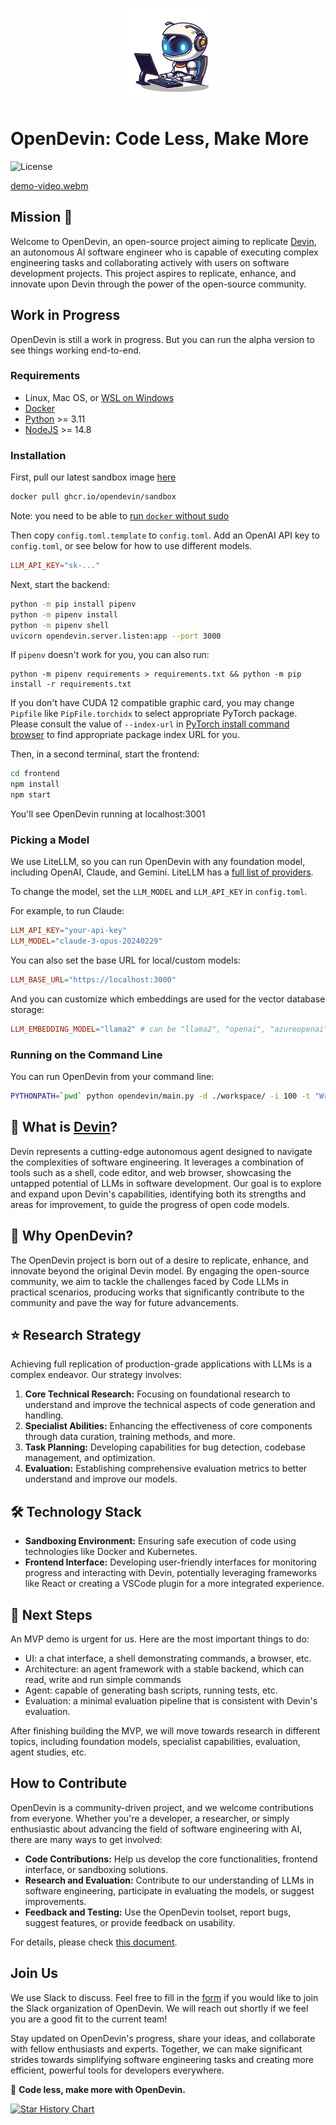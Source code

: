 <p align="center">
  <img alt="OpenDevin Logo" src="./logo.png" width="150" />
</p>

# OpenDevin: Code Less, Make More

![License](https://img.shields.io/badge/license-MIT-green)

[demo-video.webm](https://github.com/OpenDevin/OpenDevin/assets/38853559/5b1092cc-3554-4357-a279-c2a2e9b352ad)


## Mission 🎯
Welcome to OpenDevin, an open-source project aiming to replicate [Devin](https://www.cognition-labs.com/introducing-devin), an autonomous AI software engineer who is capable of executing complex engineering tasks and collaborating actively with users on software development projects. This project aspires to replicate, enhance, and innovate upon Devin through the power of the open-source community.

## Work in Progress

OpenDevin is still a work in progress. But you can run the alpha version to see things working end-to-end.

### Requirements
* Linux, Mac OS, or [WSL on Windows](https://learn.microsoft.com/en-us/windows/wsl/install)
* [Docker](https://docs.docker.com/engine/install/)
* [Python](https://www.python.org/downloads/) >= 3.11
* [NodeJS](https://docs.npmjs.com/downloading-and-installing-node-js-and-npm) >= 14.8

### Installation
First, pull our latest sandbox image [here](https://github.com/opendevin/OpenDevin/pkgs/container/sandbox)
```bash
docker pull ghcr.io/opendevin/sandbox
```
Note: you need to be able to [run `docker` without sudo](https://docs.docker.com/engine/install/linux-postinstall/)

Then copy `config.toml.template` to `config.toml`. Add an OpenAI API key to `config.toml`,
or see below for how to use different models.
```toml
LLM_API_KEY="sk-..."
```

Next, start the backend:
```bash
python -m pip install pipenv
python -m pipenv install
python -m pipenv shell
uvicorn opendevin.server.listen:app --port 3000
```
If `pipenv` doesn't work for you, you can also run:
```
python -m pipenv requirements > requirements.txt && python -m pip install -r requirements.txt
```

If you don't have CUDA 12 compatible graphic card, you may change `Pipfile` like `PipFile.torchidx` to select appropriate PyTorch package.
Please consult the value of `--index-url` in [PyTorch install command browser](https://pytorch.org/get-started/locally/#start-locally) to find appropriate package index URL for you.

Then, in a second terminal, start the frontend:
```bash
cd frontend
npm install
npm start
```
You'll see OpenDevin running at localhost:3001

### Picking a Model
We use LiteLLM, so you can run OpenDevin with any foundation model, including OpenAI, Claude, and Gemini.
LiteLLM has a [full list of providers](https://docs.litellm.ai/docs/providers).

To change the model, set the `LLM_MODEL` and `LLM_API_KEY` in `config.toml`.

For example, to run Claude:
```toml
LLM_API_KEY="your-api-key"
LLM_MODEL="claude-3-opus-20240229"
```

You can also set the base URL for local/custom models:
```toml
LLM_BASE_URL="https://localhost:3000"
```

And you can customize which embeddings are used for the vector database storage:
```toml
LLM_EMBEDDING_MODEL="llama2" # can be "llama2", "openai", "azureopenai", or "local"
```

### Running on the Command Line
You can run OpenDevin from your command line:
```bash
PYTHONPATH=`pwd` python opendevin/main.py -d ./workspace/ -i 100 -t "Write a bash script that prints 'hello world'"
```

## 🤔 What is [Devin](https://www.cognition-labs.com/introducing-devin)?

Devin represents a cutting-edge autonomous agent designed to navigate the complexities of software engineering. It leverages a combination of tools such as a shell, code editor, and web browser, showcasing the untapped potential of LLMs in software development. Our goal is to explore and expand upon Devin's capabilities, identifying both its strengths and areas for improvement, to guide the progress of open code models.

## 🐚 Why OpenDevin?

The OpenDevin project is born out of a desire to replicate, enhance, and innovate beyond the original Devin model. By engaging the open-source community, we aim to tackle the challenges faced by Code LLMs in practical scenarios, producing works that significantly contribute to the community and pave the way for future advancements.

## ⭐️ Research Strategy

Achieving full replication of production-grade applications with LLMs is a complex endeavor. Our strategy involves:

1. **Core Technical Research:** Focusing on foundational research to understand and improve the technical aspects of code generation and handling.
2. **Specialist Abilities:** Enhancing the effectiveness of core components through data curation, training methods, and more.
3. **Task Planning:** Developing capabilities for bug detection, codebase management, and optimization.
4. **Evaluation:** Establishing comprehensive evaluation metrics to better understand and improve our models.


## 🛠 Technology Stack

- **Sandboxing Environment:** Ensuring safe execution of code using technologies like Docker and Kubernetes.
- **Frontend Interface:** Developing user-friendly interfaces for monitoring progress and interacting with Devin, potentially leveraging frameworks like React or creating a VSCode plugin for a more integrated experience.

## 🚀 Next Steps

An MVP demo is urgent for us. Here are the most important things to do:

- UI: a chat interface, a shell demonstrating commands, a browser, etc.
- Architecture: an agent framework with a stable backend, which can read, write and run simple commands
- Agent: capable of generating bash scripts, running tests, etc.
- Evaluation: a minimal evaluation pipeline that is consistent with Devin's evaluation.

After finishing building the MVP, we will move towards research in different topics, including foundation models, specialist capabilities, evaluation, agent studies, etc.


## How to Contribute

OpenDevin is a community-driven project, and we welcome contributions from everyone. Whether you're a developer, a researcher, or simply enthusiastic about advancing the field of software engineering with AI, there are many ways to get involved:

- **Code Contributions:** Help us develop the core functionalities, frontend interface, or sandboxing solutions.
- **Research and Evaluation:** Contribute to our understanding of LLMs in software engineering, participate in evaluating the models, or suggest improvements.
- **Feedback and Testing:** Use the OpenDevin toolset, report bugs, suggest features, or provide feedback on usability.

For details, please check [this document](./CONTRIBUTING.md).

## Join Us
We use Slack to discuss. Feel free to fill in the [form](https://forms.gle/758d5p6Ve8r2nxxq6) if you would like to join the Slack organization of OpenDevin. We will reach out shortly if we feel you are a good fit to the current team! 

Stay updated on OpenDevin's progress, share your ideas, and collaborate with fellow enthusiasts and experts. Together, we can make significant strides towards simplifying software engineering tasks and creating more efficient, powerful tools for developers everywhere.

🐚 **Code less, make more with OpenDevin.**

[![Star History Chart](https://api.star-history.com/svg?repos=OpenDevin/OpenDevin&type=Date)](https://star-history.com/#OpenDevin/OpenDevin&Date)
